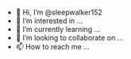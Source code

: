 - 👋 Hi, I’m @sleepwalker152
- 👀 I’m interested in ...
- 🌱 I’m currently learning ...
- 💞️ I’m looking to collaborate on ...
- 📫 How to reach me ...

<!---
sleepwalker152/sleepwalker152 is a ✨ special ✨ repository because its `README.md` (this file) appears on your GitHub profile.
You can click the Preview link to take a look at your changes.
--->
